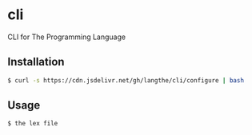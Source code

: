 # cli
CLI for The Programming Language

## Installation
```sh
$ curl -s https://cdn.jsdelivr.net/gh/langthe/cli/configure | bash
```

## Usage
```sh
$ the lex file
```
